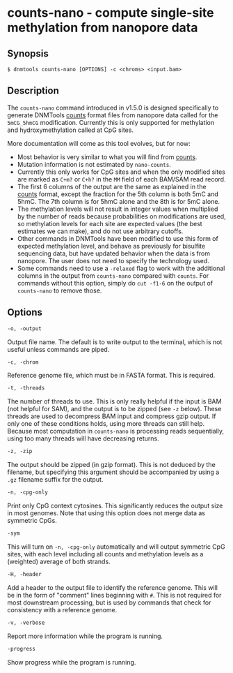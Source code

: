 # counts-nano - compute single-site methylation from nanopore data

## Synopsis
```console
$ dnmtools counts-nano [OPTIONS] -c <chroms> <input.bam>
```

## Description

The `counts-nano` command introduced in v1.5.0 is designed specifically to
generate DNMTools [counts](../counts) format files from nanopore data called
for the `5mCG_5hmCG` modification. Currently this is only supported for
methylation and hydroxymethylation called at CpG sites.

More documentation will come as this tool evolves, but for now:

- Most behavior is very similar to what you will find from [counts](../counts).
- Mutation information is not estimated by `nano-counts`.
- Currently this only works for CpG sites and when the only modified sites are
  marked as `C+m?` or `C+h?` in the `MM` field of each BAM/SAM read record.
- The first 6 columns of the output are the same as explained in the
  [counts](../counts) format, except the fraction for the 5th column is both
  5mC and 5hmC. The 7th column is for 5hmC alone and the 8th is for 5mC alone.
- The methylation levels will not result in integer values when multiplied by
  the number of reads because probabilities on modifications are used, so
  methylation levels for each site are expected values (the best estimates we
  can make), and do not use arbitrary cutoffs.
- Other commands in DNMTools have been modified to use this form of expected
  methylation level, and behave as previously for bisulfite sequencing data,
  but have updated behavior when the data is from nanopore. The user does not
  need to specify the technology used.
- Some commands need to use a `-relaxed` flag to work with the additional
  columns in the output from `counts-nano` compared with `counts`. For
  commands without this option, simply do `cut -f1-6` on the output of
  `counts-nano` to remove those.

## Options

```txt
-o, -output
```
Output file name. The default is to write output to the terminal,
which is not useful unless commands are piped.

```txt
-c, -chrom
```
Reference genome file, which must be in FASTA format. This is
required.

```txt
-t, -threads
```

The number of threads to use. This is only really helpful if the input is BAM
(not helpful for SAM), and the output is to be zipped (see `-z` below). These
threads are used to decompress BAM input and compress gzip output. If only one
of these conditions holds, using more threads can still help. Because most
computation in `counts-nano` is processing reads sequentially, using too many
threads will have decreasing returns.

```txt
-z, -zip
```

The output should be zipped (in gzip format). This is not deduced by the
filename, but specifying this argument should be accompanied by using a `.gz`
filename suffix for the output.

```txt
-n, -cpg-only
```

Print only CpG context cytosines. This significantly reduces the output size
in most genomes. Note that using this option does not merge data as symmetric
CpGs.

```txt
-sym
```

This will turn on `-n, -cpg-only` automatically and will output symmetric CpG
sites, with each level including all counts and methylation levels as a
(weighted) average of both strands.

```txt
-H, -header
```

Add a header to the output file to identify the reference genome. This will be
in the form of "comment" lines beginning with `#`. This is not required for most
downstream processing, but is used by commands that check for consistency with
a reference genome.

```txt
-v, -verbose
```

Report more information while the program is running.

```txt
-progress
```
Show progress while the program is running.
